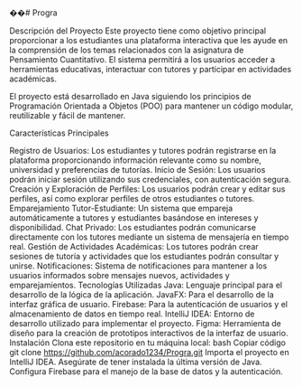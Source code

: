 ��#   P r o g r a 


 
Descripción del Proyecto
Este proyecto tiene como objetivo principal proporcionar a los estudiantes una plataforma interactiva que les ayude en la comprensión de los temas relacionados con la asignatura de Pensamiento Cuantitativo. El sistema permitirá a los usuarios acceder a herramientas educativas, interactuar con tutores y participar en actividades académicas.

El proyecto está desarrollado en Java siguiendo los principios de Programación Orientada a Objetos (POO) para mantener un código modular, reutilizable y fácil de mantener.


Características Principales

Registro de Usuarios: Los estudiantes y tutores podrán registrarse en la plataforma proporcionando información relevante como su nombre, universidad y preferencias de tutorías.
Inicio de Sesión: Los usuarios podrán iniciar sesión utilizando sus credenciales, con autenticación segura.
Creación y Exploración de Perfiles: Los usuarios podrán crear y editar sus perfiles, así como explorar perfiles de otros estudiantes o tutores.
Emparejamiento Tutor-Estudiante: Un sistema que empareja automáticamente a tutores y estudiantes basándose en intereses y disponibilidad.
Chat Privado: Los estudiantes podrán comunicarse directamente con los tutores mediante un sistema de mensajería en tiempo real.
Gestión de Actividades Académicas: Los tutores podrán crear sesiones de tutoría y actividades que los estudiantes podrán consultar y unirse.
Notificaciones: Sistema de notificaciones para mantener a los usuarios informados sobre mensajes nuevos, actividades y emparejamientos.
Tecnologías Utilizadas
Java: Lenguaje principal para el desarrollo de la lógica de la aplicación.
JavaFX: Para el desarrollo de la interfaz gráfica de usuario.
Firebase: Para la autenticación de usuarios y el almacenamiento de datos en tiempo real.
IntelliJ IDEA: Entorno de desarrollo utilizado para implementar el proyecto.
Figma: Herramienta de diseño para la creación de prototipos interactivos de la interfaz de usuario.
Instalación
Clona este repositorio en tu máquina local:
bash
Copiar código
git clone https://github.com/acorado1234/Progra.git
Importa el proyecto en IntelliJ IDEA.
Asegúrate de tener instalada la última versión de Java.
Configura Firebase para el manejo de la base de datos y la autenticación.




